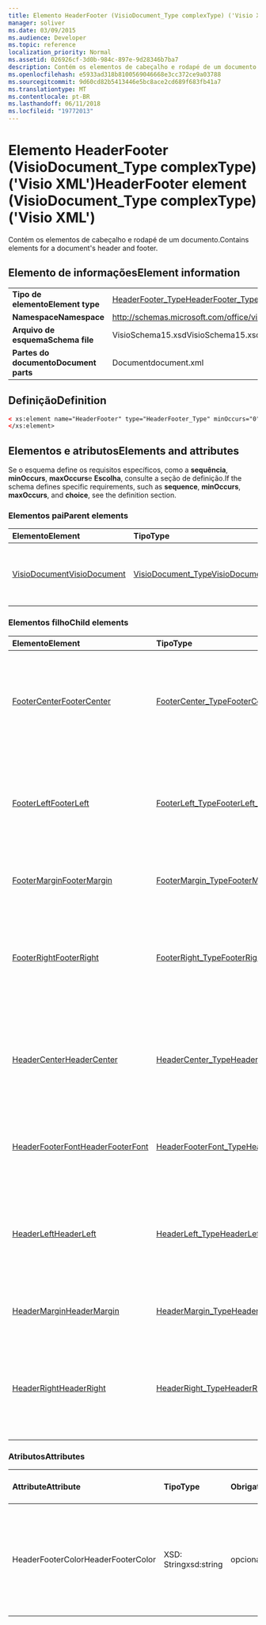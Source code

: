 ```yaml
---
title: Elemento HeaderFooter (VisioDocument_Type complexType) ('Visio XML')
manager: soliver
ms.date: 03/09/2015
ms.audience: Developer
ms.topic: reference
localization_priority: Normal
ms.assetid: 026926cf-3d0b-984c-897e-9d28346b7ba7
description: Contém os elementos de cabeçalho e rodapé de um documento.
ms.openlocfilehash: e5933ad318b8100569046668e3cc372ce9a03788
ms.sourcegitcommit: 9d60cd82b5413446e5bc8ace2cd689f683fb41a7
ms.translationtype: MT
ms.contentlocale: pt-BR
ms.lasthandoff: 06/11/2018
ms.locfileid: "19772013"
---
```

# <a name="headerfooter-element-visiodocumenttype-complextype-visio-xml"></a><span data-ttu-id="95dbe-103">Elemento HeaderFooter (VisioDocument_Type complexType) ('Visio XML')</span><span class="sxs-lookup"><span data-stu-id="95dbe-103">HeaderFooter element (VisioDocument_Type complexType) ('Visio XML')</span></span>

<span data-ttu-id="95dbe-104">Contém os elementos de cabeçalho e rodapé de um documento.</span><span class="sxs-lookup"><span data-stu-id="95dbe-104">Contains elements for a document's header and footer.</span></span>
  
## <a name="element-information"></a><span data-ttu-id="95dbe-105">Elemento de informações</span><span class="sxs-lookup"><span data-stu-id="95dbe-105">Element information</span></span>

|||
|:-----|:-----|
|<span data-ttu-id="95dbe-106">**Tipo de elemento**</span><span class="sxs-lookup"><span data-stu-id="95dbe-106">**Element type**</span></span> <br/> |[<span data-ttu-id="95dbe-107">HeaderFooter_Type</span><span class="sxs-lookup"><span data-stu-id="95dbe-107">HeaderFooter_Type</span></span>](headerfooter_type-complextypevisio-xml.md) <br/> |
|<span data-ttu-id="95dbe-108">**Namespace**</span><span class="sxs-lookup"><span data-stu-id="95dbe-108">**Namespace**</span></span> <br/> |http://schemas.microsoft.com/office/visio/2012/main  <br/> |
|<span data-ttu-id="95dbe-109">**Arquivo de esquema**</span><span class="sxs-lookup"><span data-stu-id="95dbe-109">**Schema file**</span></span> <br/> |<span data-ttu-id="95dbe-110">VisioSchema15.xsd</span><span class="sxs-lookup"><span data-stu-id="95dbe-110">VisioSchema15.xsd</span></span>  <br/> |
|<span data-ttu-id="95dbe-111">**Partes do documento**</span><span class="sxs-lookup"><span data-stu-id="95dbe-111">**Document parts**</span></span> <br/> |<span data-ttu-id="95dbe-112">Document</span><span class="sxs-lookup"><span data-stu-id="95dbe-112">document.xml</span></span>  <br/> |
   
## <a name="definition"></a><span data-ttu-id="95dbe-113">Definição</span><span class="sxs-lookup"><span data-stu-id="95dbe-113">Definition</span></span>

```XML
< xs:element name="HeaderFooter" type="HeaderFooter_Type" minOccurs="0" maxOccurs="1" >
</xs:element>
```

## <a name="elements-and-attributes"></a><span data-ttu-id="95dbe-114">Elementos e atributos</span><span class="sxs-lookup"><span data-stu-id="95dbe-114">Elements and attributes</span></span>

<span data-ttu-id="95dbe-115">Se o esquema define os requisitos específicos, como a **sequência**, **minOccurs**, **maxOccurs**e **Escolha**, consulte a seção de definição.</span><span class="sxs-lookup"><span data-stu-id="95dbe-115">If the schema defines specific requirements, such as **sequence**, **minOccurs**, **maxOccurs**, and **choice**, see the definition section.</span></span> 
  
### <a name="parent-elements"></a><span data-ttu-id="95dbe-116">Elementos pai</span><span class="sxs-lookup"><span data-stu-id="95dbe-116">Parent elements</span></span>

|<span data-ttu-id="95dbe-117">**Elemento**</span><span class="sxs-lookup"><span data-stu-id="95dbe-117">**Element**</span></span>|<span data-ttu-id="95dbe-118">**Tipo**</span><span class="sxs-lookup"><span data-stu-id="95dbe-118">**Type**</span></span>|<span data-ttu-id="95dbe-119">**Descrição**</span><span class="sxs-lookup"><span data-stu-id="95dbe-119">**Description**</span></span>|
|:-----|:-----|:-----|
|[<span data-ttu-id="95dbe-120">VisioDocument</span><span class="sxs-lookup"><span data-stu-id="95dbe-120">VisioDocument</span></span>](visiodocument-elementvisio-xml.md) <br/> |[<span data-ttu-id="95dbe-121">VisioDocument_Type</span><span class="sxs-lookup"><span data-stu-id="95dbe-121">VisioDocument_Type</span></span>](visiodocument_type-complextypevisio-xml.md) <br/> |<span data-ttu-id="95dbe-122">O elemento raiz de um documento do Microsoft Visio.</span><span class="sxs-lookup"><span data-stu-id="95dbe-122">The root element of a Microsoft Visio document.</span></span>  <br/> |
   
### <a name="child-elements"></a><span data-ttu-id="95dbe-123">Elementos filho</span><span class="sxs-lookup"><span data-stu-id="95dbe-123">Child elements</span></span>

|<span data-ttu-id="95dbe-124">**Elemento**</span><span class="sxs-lookup"><span data-stu-id="95dbe-124">**Element**</span></span>|<span data-ttu-id="95dbe-125">**Tipo**</span><span class="sxs-lookup"><span data-stu-id="95dbe-125">**Type**</span></span>|<span data-ttu-id="95dbe-126">**Descrição**</span><span class="sxs-lookup"><span data-stu-id="95dbe-126">**Description**</span></span>|
|:-----|:-----|:-----|
|[<span data-ttu-id="95dbe-127">FooterCenter</span><span class="sxs-lookup"><span data-stu-id="95dbe-127">FooterCenter</span></span>](footercenter-element-headerfooter_type-complextypevisio-xml.md) <br/> |[<span data-ttu-id="95dbe-128">FooterCenter_Type</span><span class="sxs-lookup"><span data-stu-id="95dbe-128">FooterCenter_Type</span></span>](footercenter_type-complextypevisio-xml.md) <br/> |<span data-ttu-id="95dbe-129">Contém a cadeia de caracteres de texto que aparece na parte central do rodapé de um documento.</span><span class="sxs-lookup"><span data-stu-id="95dbe-129">Contains the text string that appears in the center portion of a document's footer.</span></span>  <br/> |
|[<span data-ttu-id="95dbe-130">FooterLeft</span><span class="sxs-lookup"><span data-stu-id="95dbe-130">FooterLeft</span></span>](footerleft-element-headerfooter_type-complextypevisio-xml.md) <br/> |[<span data-ttu-id="95dbe-131">FooterLeft_Type</span><span class="sxs-lookup"><span data-stu-id="95dbe-131">FooterLeft_Type</span></span>](footerleft_type-complextypevisio-xml.md) <br/> |<span data-ttu-id="95dbe-132">Contém a cadeia de caracteres de texto que aparece na parte esquerda do rodapé de um documento.</span><span class="sxs-lookup"><span data-stu-id="95dbe-132">Contains the text string that appears in the left portion of a document's footer.</span></span>  <br/> |
|[<span data-ttu-id="95dbe-133">FooterMargin</span><span class="sxs-lookup"><span data-stu-id="95dbe-133">FooterMargin</span></span>](footermargin-element-headerfooter_type-complextypevisio-xml.md) <br/> |[<span data-ttu-id="95dbe-134">FooterMargin_Type</span><span class="sxs-lookup"><span data-stu-id="95dbe-134">FooterMargin_Type</span></span>](footermargin_type-complextypevisio-xml.md) <br/> |<span data-ttu-id="95dbe-135">Especifica a margem do rodapé de um documento.</span><span class="sxs-lookup"><span data-stu-id="95dbe-135">Specifies the margin of a document's footer.</span></span>  <br/> |
|[<span data-ttu-id="95dbe-136">FooterRight</span><span class="sxs-lookup"><span data-stu-id="95dbe-136">FooterRight</span></span>](footerright-element-headerfooter_type-complextypevisio-xml.md) <br/> |[<span data-ttu-id="95dbe-137">FooterRight_Type</span><span class="sxs-lookup"><span data-stu-id="95dbe-137">FooterRight_Type</span></span>](footerright_type-complextypevisio-xml.md) <br/> |<span data-ttu-id="95dbe-138">Contém a cadeia de caracteres de texto que aparece na parte direita do rodapé de um documento.</span><span class="sxs-lookup"><span data-stu-id="95dbe-138">Contains the text string that appears in the right portion of a document's footer.</span></span>  <br/> |
|[<span data-ttu-id="95dbe-139">HeaderCenter</span><span class="sxs-lookup"><span data-stu-id="95dbe-139">HeaderCenter</span></span>](headercenter-element-headerfooter_type-complextypevisio-xml.md) <br/> |[<span data-ttu-id="95dbe-140">HeaderCenter_Type</span><span class="sxs-lookup"><span data-stu-id="95dbe-140">HeaderCenter_Type</span></span>](headercenter_type-complextypevisio-xml.md) <br/> |<span data-ttu-id="95dbe-141">Contém a cadeia de caracteres de texto que aparece na parte central do cabeçalho de um documento.</span><span class="sxs-lookup"><span data-stu-id="95dbe-141">Contains the text string that appears in the center portion of a document's header.</span></span>  <br/> |
|[<span data-ttu-id="95dbe-142">HeaderFooterFont</span><span class="sxs-lookup"><span data-stu-id="95dbe-142">HeaderFooterFont</span></span>](headerfooterfont-element-headerfooter_type-complextypevisio-xml.md) <br/> |[<span data-ttu-id="95dbe-143">HeaderFooterFont_Type</span><span class="sxs-lookup"><span data-stu-id="95dbe-143">HeaderFooterFont_Type</span></span>](headerfooterfont_type-complextypevisio-xml.md) <br/> |<span data-ttu-id="95dbe-144">Especifica a fonte usada para o texto de cabeçalho e rodapé.</span><span class="sxs-lookup"><span data-stu-id="95dbe-144">Specifies the font used for the header and footer text.</span></span>  <br/> |
|[<span data-ttu-id="95dbe-145">HeaderLeft</span><span class="sxs-lookup"><span data-stu-id="95dbe-145">HeaderLeft</span></span>](headerleft-element-headerfooter_type-complextypevisio-xml.md) <br/> |[<span data-ttu-id="95dbe-146">HeaderLeft_Type</span><span class="sxs-lookup"><span data-stu-id="95dbe-146">HeaderLeft_Type</span></span>](headerleft_type-complextypevisio-xml.md) <br/> |<span data-ttu-id="95dbe-147">Contém a cadeia de caracteres de texto que aparece na parte esquerda do cabeçalho de um documento.</span><span class="sxs-lookup"><span data-stu-id="95dbe-147">Contains the text string that appears in the left portion of a document's header.</span></span>  <br/> |
|[<span data-ttu-id="95dbe-148">HeaderMargin</span><span class="sxs-lookup"><span data-stu-id="95dbe-148">HeaderMargin</span></span>](headermargin-element-headerfooter_type-complextypevisio-xml.md) <br/> |[<span data-ttu-id="95dbe-149">HeaderMargin_Type</span><span class="sxs-lookup"><span data-stu-id="95dbe-149">HeaderMargin_Type</span></span>](headermargin_type-complextypevisio-xml.md) <br/> |<span data-ttu-id="95dbe-150">Especifica a margem do cabeçalho de um documento.</span><span class="sxs-lookup"><span data-stu-id="95dbe-150">Specifies the margin of a document's header.</span></span>  <br/> |
|[<span data-ttu-id="95dbe-151">HeaderRight</span><span class="sxs-lookup"><span data-stu-id="95dbe-151">HeaderRight</span></span>](headerright-element-headerfooter_type-complextypevisio-xml.md) <br/> |[<span data-ttu-id="95dbe-152">HeaderRight_Type</span><span class="sxs-lookup"><span data-stu-id="95dbe-152">HeaderRight_Type</span></span>](headerright_type-complextypevisio-xml.md) <br/> |<span data-ttu-id="95dbe-153">Contém a cadeia de caracteres de texto que aparece na parte direita do cabeçalho de um documento.</span><span class="sxs-lookup"><span data-stu-id="95dbe-153">Contains the text string that appears in the right portion of a document's header.</span></span>  <br/> |
   
### <a name="attributes"></a><span data-ttu-id="95dbe-154">Atributos</span><span class="sxs-lookup"><span data-stu-id="95dbe-154">Attributes</span></span>

|<span data-ttu-id="95dbe-155">**Attribute**</span><span class="sxs-lookup"><span data-stu-id="95dbe-155">**Attribute**</span></span>|<span data-ttu-id="95dbe-156">**Tipo**</span><span class="sxs-lookup"><span data-stu-id="95dbe-156">**Type**</span></span>|<span data-ttu-id="95dbe-157">**Obrigatório**</span><span class="sxs-lookup"><span data-stu-id="95dbe-157">**Required**</span></span>|<span data-ttu-id="95dbe-158">**Descrição**</span><span class="sxs-lookup"><span data-stu-id="95dbe-158">**Description**</span></span>|<span data-ttu-id="95dbe-159">**Valores possíveis**</span><span class="sxs-lookup"><span data-stu-id="95dbe-159">**Possible values**</span></span>|
|:-----|:-----|:-----|:-----|:-----|
|<span data-ttu-id="95dbe-160">HeaderFooterColor</span><span class="sxs-lookup"><span data-stu-id="95dbe-160">HeaderFooterColor</span></span>  <br/> |<span data-ttu-id="95dbe-161">XSD: String</span><span class="sxs-lookup"><span data-stu-id="95dbe-161">xsd:string</span></span>  <br/> |<span data-ttu-id="95dbe-162">opcional</span><span class="sxs-lookup"><span data-stu-id="95dbe-162">optional</span></span>  <br/> |<span data-ttu-id="95dbe-163">O valor RGB da cor do texto para o cabeçalho e rodapé em notação hexadecimal; Por exemplo, #rrggbb.</span><span class="sxs-lookup"><span data-stu-id="95dbe-163">The RGB value of the text color for the header and footer in hexadecimal notation; for example, #rrggbb.</span></span>  <br/> |<span data-ttu-id="95dbe-164">Valores do tipo xsd: String.</span><span class="sxs-lookup"><span data-stu-id="95dbe-164">Values of the xsd:string type.</span></span>  <br/> |
   

